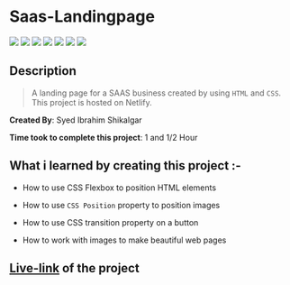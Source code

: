 # Saas-Landingpage

![](https://img.shields.io/badge/-HTML-orange)
![](https://img.shields.io/badge/-CSS-green)
![](https://img.shields.io/badge/-KEYFRAMES-yellowgreen)
![](https://img.shields.io/badge/-CSS--FLEXBOX-lightblue)
![](https://img.shields.io/badge/-CSS--POSITION-red)
![](https://img.shields.io/badge/-HOVER-blue)
![](https://img.shields.io/badge/-NETLIFY-yellow)

## Description

>A landing page for a SAAS business created by using `HTML` and `CSS`. This project is hosted on Netlify.

**Created By**: Syed Ibrahim Shikalgar

**Time took to complete this project**: 1 and 1/2 Hour

## What i learned by creating this project :-

- How to use CSS Flexbox to position HTML elements

- How to use `CSS Position` property to position images

- How to use CSS transition property on a button

- How to work with images to make beautiful web pages

## [Live-link]() of the project